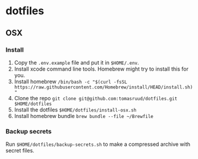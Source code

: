 # dotfiles

## OSX
### Install
1. Copy the `.env.example` file and put it in `$HOME/.env`.
1. Install xcode command line tools. Homebrew might try to install this for you.
1. Install homebrew `/bin/bash -c "$(curl -fsSL https://raw.githubusercontent.com/Homebrew/install/HEAD/install.sh)"`
1. Clone the repo `git clone git@github.com:tomasruud/dotfiles.git $HOME/dotfiles`
1. Install the dotfiles `$HOME/dotfiles/install-osx.sh`
1. Install homebrew bundle `brew bundle --file ~/Brewfile`

### Backup secrets
Run `$HOME/dotfiles/backup-secrets.sh` to make a compressed archive with secret files.